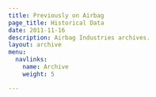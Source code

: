 ```yaml
---
title: Previously on Airbag
page_title: Historical Data
date: 2011-11-16
description: Airbag Industries archives.
layout: archive
menu:
  navlinks:
    name: Archive
    weight: 5

---
```

